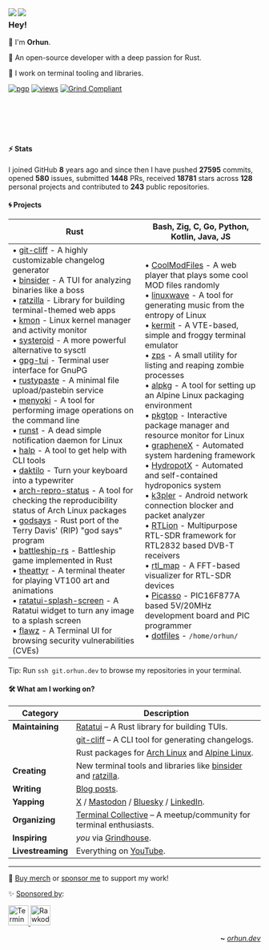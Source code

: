 <img align="left" src="https://raw.githubusercontent.com/orhun/orhun/refs/heads/master/assets/ratatui-spin-dark.gif#gh-dark-mode-only">
<img align="left" src="https://raw.githubusercontent.com/orhun/orhun/refs/heads/master/assets/ratatui-spin-light.gif#gh-light-mode-only">

### Hey!

👾 I'm **Orhun**.

🦀 An open-source developer with a deep passion for Rust.

🐁 I work on terminal tooling and libraries.

[![pgp](https://img.shields.io/badge/pgp-0xF83424824B3E4B90-313131?style=flat&labelColor=545454&color=313131)](https://github.com/orhun.gpg) [![views](https://komarev.com/ghpvc/?username=orhun&style=flat&color=313131&label=views&abbreviated=true)](https://github.com/orhun) [![Grind Compliant](https://img.shields.io/badge/Grind-Compliant-blue?style=flat&labelColor=545454&color=313131)](https://github.com/grindhousedev/guidelines)

<br>
<br>
<br>
<br>

#### ⚡ Stats

I joined GitHub **8** years ago and since then I have pushed **27595** commits, opened **580** issues, submitted **1448** PRs, received **18781** stars across **128** personal projects and contributed to **243** public repositories.

#### 🌀 Projects

| **Rust**                                                                                                                                                                                                                                                                                                                                                                                                                                                                                                                                                                                                                                                                                                                                                                                                                                                                                                                                                                                                                                                                                                                                                                                                                                                                                                                                                                                                                                                                                                                                                                                                                                                                       | **Bash**, **Zig**, **C**, **Go**, **Python**, **Kotlin**, **Java**, **JS**                                                                                                                                                                                                                                                                                                                                                                                                                                                                                                                                                                                                                                                                                                                                                                                                                                                                                                                                                                                                                                                                                                                                                                                                                                                                                                        |
| ------------------------------------------------------------------------------------------------------------------------------------------------------------------------------------------------------------------------------------------------------------------------------------------------------------------------------------------------------------------------------------------------------------------------------------------------------------------------------------------------------------------------------------------------------------------------------------------------------------------------------------------------------------------------------------------------------------------------------------------------------------------------------------------------------------------------------------------------------------------------------------------------------------------------------------------------------------------------------------------------------------------------------------------------------------------------------------------------------------------------------------------------------------------------------------------------------------------------------------------------------------------------------------------------------------------------------------------------------------------------------------------------------------------------------------------------------------------------------------------------------------------------------------------------------------------------------------------------------------------------------------------------------------------------------ | --------------------------------------------------------------------------------------------------------------------------------------------------------------------------------------------------------------------------------------------------------------------------------------------------------------------------------------------------------------------------------------------------------------------------------------------------------------------------------------------------------------------------------------------------------------------------------------------------------------------------------------------------------------------------------------------------------------------------------------------------------------------------------------------------------------------------------------------------------------------------------------------------------------------------------------------------------------------------------------------------------------------------------------------------------------------------------------------------------------------------------------------------------------------------------------------------------------------------------------------------------------------------------------------------------------------------------------------------------------------------------- |
| • [git-cliff](https://github.com/orhun/git-cliff) - A highly customizable changelog generator<br>• [binsider](https://github.com/orhun/binsider) - A TUI for analyzing binaries like a boss<br>• [ratzilla](https://github.com/orhun/ratzilla) - Library for building terminal-themed web apps<br>• [kmon](https://github.com/orhun/kmon) - Linux kernel manager and activity monitor<br>• [systeroid](https://github.com/orhun/systeroid) - A more powerful alternative to sysctl<br>• [gpg-tui](https://github.com/orhun/gpg-tui) - Terminal user interface for GnuPG<br>• [rustypaste](https://github.com/orhun/rustypaste) - A minimal file upload/pastebin service<br>• [menyoki](https://github.com/orhun/menyoki) - A tool for performing image operations on the command line<br>• [runst](https://github.com/orhun/runst) - A dead simple notification daemon for Linux<br>• [halp](https://github.com/orhun/halp) - A tool to get help with CLI tools<br>• [daktilo](https://github.com/orhun/daktilo) - Turn your keyboard into a typewriter<br>• [arch-repro-status](https://github.com/archlinux/arch-repro-status) - A tool for checking the reproducibility status of Arch Linux packages<br>• [godsays](https://github.com/orhun/godsays) - Rust port of the Terry Davis' (RIP) "god says" program<br>• [battleship-rs](https://github.com/orhun/battleship-rs) - Battleship game implemented in Rust<br>• [theattyr](https://github.com/orhun/theattyr) - A terminal theater for playing VT100 art and animations<br>• [ratatui-splash-screen](https://github.com/orhun/ratatui-splash-screen) - A Ratatui widget to turn any image to a splash screen<br>• [flawz](https://github.com/orhun/flawz) - A Terminal UI for browsing security vulnerabilities (CVEs) | • [CoolModFiles](https://github.com/orhun/CoolModFiles) - A web player that plays some cool MOD files randomly<br>• [linuxwave](https://github.com/orhun/linuxwave) - A tool for generating music from the entropy of Linux<br>• [kermit](https://github.com/orhun/kermit) - A VTE-based, simple and froggy terminal emulator<br>• [zps](https://github.com/orhun/zps) - A small utility for listing and reaping zombie processes<br>• [alpkg](https://github.com/orhun/alpkg) - A tool for setting up an Alpine Linux packaging environment<br>• [pkgtop](https://github.com/orhun/pkgtop) - Interactive package manager and resource monitor for Linux<br>• [grapheneX](https://github.com/grapheneX/grapheneX) - Automated system hardening framework<br>• [HydropotX](https://github.com/orhun/HydropotX) - Automated and self-contained hydroponics system<br>• [k3pler](https://github.com/orhun/k3pler) - Android network connection blocker and packet analyzer<br>• [RTLion](https://github.com/RTLion-Framework) - Multipurpose RTL-SDR framework for RTL2832 based DVB-T receivers<br>• [rtl_map](https://github.com/orhun/rtl_map) - A FFT-based visualizer for RTL-SDR devices<br>• [Picasso](https://github.com/orhun/Picasso) - PIC16F877A based 5V/20MHz development board and PIC programmer<br>• [dotfiles](https://github.com/orhun/dotfiles) - `/home/orhun/` |

Tip: Run `ssh git.orhun.dev` to browse my repositories in your terminal.

#### 🛠️ What am I working on?

| **Category**      | **Description**                                                                                                                                                                                           |
| ----------------- | --------------------------------------------------------------------------------------------------------------------------------------------------------------------------------------------------------- |
| **Maintaining**   | [Ratatui](https://github.com/ratatui/ratatui) – A Rust library for building TUIs.                                                                                                                         |
|                   | [git-cliff](https://github.com/orhun/git-cliff) – A CLI tool for generating changelogs.                                                                                                                   |
|                   | Rust packages for [Arch Linux](https://archlinux.org/packages/?maintainer=orhun) and [Alpine Linux](https://pkgs.alpinelinux.org/packages?name=&branch=edge&repo=&arch=&maintainer=Orhun+Parmaks%C4%B1z). |
| **Creating**      | New terminal tools and libraries like [binsider](https://github.com/orhun/binsider) and [ratzilla](https://github.com/orhun/ratzilla).                                                                    |
| **Writing**       | [Blog posts](https://blog.orhun.dev).                                                                                                                                                                     |
| **Yapping**       | [X](https://x.com/orhundev) / [Mastodon](https://fosstodon.org/@orhun) / [Bluesky](https://bsky.app/profile/orhun.dev) / [LinkedIn](https://www.linkedin.com/in/orhunp).                                  |
| **Organizing**    | [Terminal Collective](https://terminalcollective.org) – A meetup/community for terminal enthusiasts.                                                                                                      |
| **Inspiring**     | _you_ via [Grindhouse](https://grindhouse.dev).                                                                                                                                                           |
| **Livestreaming** | Everything on [YouTube](https://www.youtube.com/@orhundev).                                                                                                                                               |

---

💖 [Buy merch](https://grindhouse.dev) or [sponsor me](https://github.com/sponsors/orhun) to support my work!

✨ [Sponsored by](https://github.com/sponsors/orhun):

<a href="https://terminaltrove.com/" target="_blank">
  <img src="https://blog.orhun.dev/sponsors/terminal_trove.png" alt="Terminal Trove" height="40">
</a>

<a href="https://rawkode.academy/" target="_blank">
  <img src="https://blog.orhun.dev/sponsors/rawkode_academy.png" alt="Rawkode Academy" height="40">
</a>

<div align="right">

**~** [_orhun.dev_](https://orhun.dev/)

</div>
